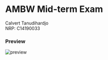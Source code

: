 # AMBW Mid-term Exam

Calvert Tanudihardjo<br>
NRP: C14190033

### Preview
![preview](https://user-images.githubusercontent.com/56993480/162168201-6eb3bf46-806c-4811-8ee8-7b6edc3bea1e.png)

